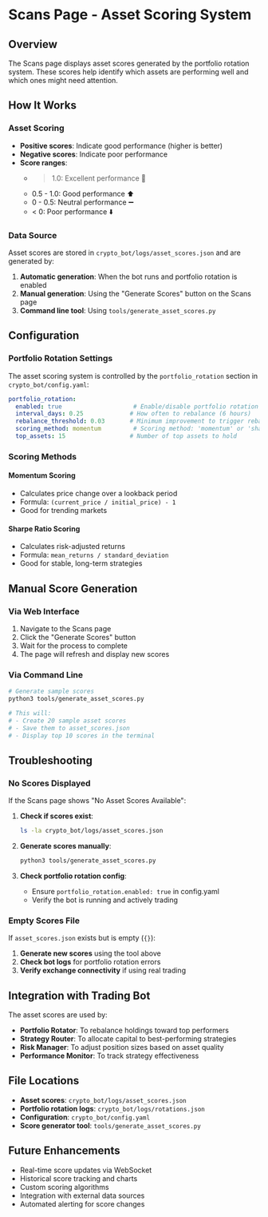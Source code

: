 # Scans Page - Asset Scoring System

## Overview

The Scans page displays asset scores generated by the portfolio rotation system. These scores help identify which assets are performing well and which ones might need attention.

## How It Works

### Asset Scoring
- **Positive scores**: Indicate good performance (higher is better)
- **Negative scores**: Indicate poor performance
- **Score ranges**:
  - > 1.0: Excellent performance 🚀
  - 0.5 - 1.0: Good performance ⬆️
  - 0 - 0.5: Neutral performance ➖
  - < 0: Poor performance ⬇️

### Data Source
Asset scores are stored in `crypto_bot/logs/asset_scores.json` and are generated by:

1. **Automatic generation**: When the bot runs and portfolio rotation is enabled
2. **Manual generation**: Using the "Generate Scores" button on the Scans page
3. **Command line tool**: Using `tools/generate_asset_scores.py`

## Configuration

### Portfolio Rotation Settings
The asset scoring system is controlled by the `portfolio_rotation` section in `crypto_bot/config.yaml`:

```yaml
portfolio_rotation:
  enabled: true                    # Enable/disable portfolio rotation
  interval_days: 0.25             # How often to rebalance (6 hours)
  rebalance_threshold: 0.03       # Minimum improvement to trigger rebalancing
  scoring_method: momentum         # Scoring method: 'momentum' or 'sharpe'
  top_assets: 15                  # Number of top assets to hold
```

### Scoring Methods

#### Momentum Scoring
- Calculates price change over a lookback period
- Formula: `(current_price / initial_price) - 1`
- Good for trending markets

#### Sharpe Ratio Scoring
- Calculates risk-adjusted returns
- Formula: `mean_returns / standard_deviation`
- Good for stable, long-term strategies

## Manual Score Generation

### Via Web Interface
1. Navigate to the Scans page
2. Click the "Generate Scores" button
3. Wait for the process to complete
4. The page will refresh and display new scores

### Via Command Line
```bash
# Generate sample scores
python3 tools/generate_asset_scores.py

# This will:
# - Create 20 sample asset scores
# - Save them to asset_scores.json
# - Display top 10 scores in the terminal
```

## Troubleshooting

### No Scores Displayed
If the Scans page shows "No Asset Scores Available":

1. **Check if scores exist**:
   ```bash
   ls -la crypto_bot/logs/asset_scores.json
   ```

2. **Generate scores manually**:
   ```bash
   python3 tools/generate_asset_scores.py
   ```

3. **Check portfolio rotation config**:
   - Ensure `portfolio_rotation.enabled: true` in config.yaml
   - Verify the bot is running and actively trading

### Empty Scores File
If `asset_scores.json` exists but is empty (`{}`):

1. **Generate new scores** using the tool above
2. **Check bot logs** for portfolio rotation errors
3. **Verify exchange connectivity** if using real trading

## Integration with Trading Bot

The asset scores are used by:

- **Portfolio Rotator**: To rebalance holdings toward top performers
- **Strategy Router**: To allocate capital to best-performing strategies
- **Risk Manager**: To adjust position sizes based on asset quality
- **Performance Monitor**: To track strategy effectiveness

## File Locations

- **Asset scores**: `crypto_bot/logs/asset_scores.json`
- **Portfolio rotation logs**: `crypto_bot/logs/rotations.json`
- **Configuration**: `crypto_bot/config.yaml`
- **Score generator tool**: `tools/generate_asset_scores.py`

## Future Enhancements

- Real-time score updates via WebSocket
- Historical score tracking and charts
- Custom scoring algorithms
- Integration with external data sources
- Automated alerting for score changes
